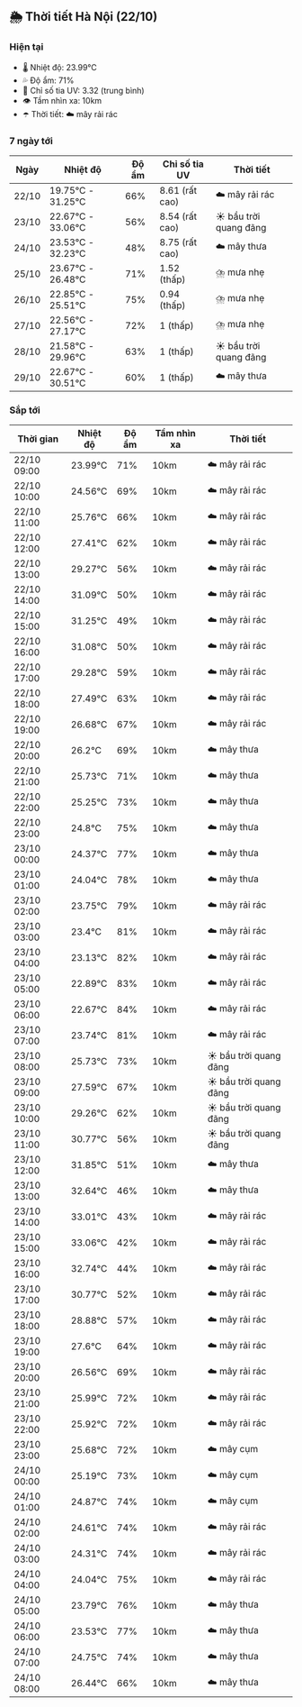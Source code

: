 ## 🌦️ Thời tiết Hà Nội (22/10)

### Hiện tại

- 🌡️ Nhiệt độ: 23.99℃
- 💦 Độ ẩm: 71%
- 🌟 Chỉ số tia UV: 3.32 (trung bình)
- 👁️ Tầm nhìn xa: 10km
- ☂️ Thời tiết: ☁️ mây rải rác

### 7 ngày tới

| Ngày | Nhiệt độ | Độ ẩm | Chỉ số tia UV | Thời tiết |
| --- | --- | --- | --- | --- |
| 22/10 | 19.75℃ - 31.25℃ | 66% | 8.61 (rất cao) | ☁️ mây rải rác |
| 23/10 | 22.67℃ - 33.06℃ | 56% | 8.54 (rất cao) | ☀️ bầu trời quang đãng |
| 24/10 | 23.53℃ - 32.23℃ | 48% | 8.75 (rất cao) | ☁️ mây thưa |
| 25/10 | 23.67℃ - 26.48℃ | 71% | 1.52 (thấp) | ⛈️ mưa nhẹ |
| 26/10 | 22.85℃ - 25.51℃ | 75% | 0.94 (thấp) | ⛈️ mưa nhẹ |
| 27/10 | 22.56℃ - 27.17℃ | 72% | 1 (thấp) | ⛈️ mưa nhẹ |
| 28/10 | 21.58℃ - 29.96℃ | 63% | 1 (thấp) | ☀️ bầu trời quang đãng |
| 29/10 | 22.67℃ - 30.51℃ | 60% | 1 (thấp) | ☁️ mây thưa |

### Sắp tới

| Thời gian | Nhiệt độ | Độ ẩm | Tầm nhìn xa | Thời tiết |
| --- | --- | --- | --- | --- |
| 22/10 09:00 | 23.99℃ | 71% | 10km | ☁️ mây rải rác |
| 22/10 10:00 | 24.56℃ | 69% | 10km | ☁️ mây rải rác |
| 22/10 11:00 | 25.76℃ | 66% | 10km | ☁️ mây rải rác |
| 22/10 12:00 | 27.41℃ | 62% | 10km | ☁️ mây rải rác |
| 22/10 13:00 | 29.27℃ | 56% | 10km | ☁️ mây rải rác |
| 22/10 14:00 | 31.09℃ | 50% | 10km | ☁️ mây rải rác |
| 22/10 15:00 | 31.25℃ | 49% | 10km | ☁️ mây rải rác |
| 22/10 16:00 | 31.08℃ | 50% | 10km | ☁️ mây rải rác |
| 22/10 17:00 | 29.28℃ | 59% | 10km | ☁️ mây rải rác |
| 22/10 18:00 | 27.49℃ | 63% | 10km | ☁️ mây rải rác |
| 22/10 19:00 | 26.68℃ | 67% | 10km | ☁️ mây rải rác |
| 22/10 20:00 | 26.2℃ | 69% | 10km | ☁️ mây thưa |
| 22/10 21:00 | 25.73℃ | 71% | 10km | ☁️ mây thưa |
| 22/10 22:00 | 25.25℃ | 73% | 10km | ☁️ mây thưa |
| 22/10 23:00 | 24.8℃ | 75% | 10km | ☁️ mây thưa |
| 23/10 00:00 | 24.37℃ | 77% | 10km | ☁️ mây thưa |
| 23/10 01:00 | 24.04℃ | 78% | 10km | ☁️ mây thưa |
| 23/10 02:00 | 23.75℃ | 79% | 10km | ☁️ mây rải rác |
| 23/10 03:00 | 23.4℃ | 81% | 10km | ☁️ mây rải rác |
| 23/10 04:00 | 23.13℃ | 82% | 10km | ☁️ mây rải rác |
| 23/10 05:00 | 22.89℃ | 83% | 10km | ☁️ mây rải rác |
| 23/10 06:00 | 22.67℃ | 84% | 10km | ☁️ mây rải rác |
| 23/10 07:00 | 23.74℃ | 81% | 10km | ☁️ mây rải rác |
| 23/10 08:00 | 25.73℃ | 73% | 10km | ☀️ bầu trời quang đãng |
| 23/10 09:00 | 27.59℃ | 67% | 10km | ☀️ bầu trời quang đãng |
| 23/10 10:00 | 29.26℃ | 62% | 10km | ☀️ bầu trời quang đãng |
| 23/10 11:00 | 30.77℃ | 56% | 10km | ☀️ bầu trời quang đãng |
| 23/10 12:00 | 31.85℃ | 51% | 10km | ☁️ mây thưa |
| 23/10 13:00 | 32.64℃ | 46% | 10km | ☁️ mây thưa |
| 23/10 14:00 | 33.01℃ | 43% | 10km | ☁️ mây rải rác |
| 23/10 15:00 | 33.06℃ | 42% | 10km | ☁️ mây rải rác |
| 23/10 16:00 | 32.74℃ | 44% | 10km | ☁️ mây rải rác |
| 23/10 17:00 | 30.77℃ | 52% | 10km | ☁️ mây rải rác |
| 23/10 18:00 | 28.88℃ | 57% | 10km | ☁️ mây rải rác |
| 23/10 19:00 | 27.6℃ | 64% | 10km | ☁️ mây rải rác |
| 23/10 20:00 | 26.56℃ | 69% | 10km | ☁️ mây rải rác |
| 23/10 21:00 | 25.99℃ | 72% | 10km | ☁️ mây rải rác |
| 23/10 22:00 | 25.92℃ | 72% | 10km | ☁️ mây rải rác |
| 23/10 23:00 | 25.68℃ | 72% | 10km | ☁️ mây cụm |
| 24/10 00:00 | 25.19℃ | 73% | 10km | ☁️ mây cụm |
| 24/10 01:00 | 24.87℃ | 74% | 10km | ☁️ mây cụm |
| 24/10 02:00 | 24.61℃ | 74% | 10km | ☁️ mây rải rác |
| 24/10 03:00 | 24.31℃ | 74% | 10km | ☁️ mây rải rác |
| 24/10 04:00 | 24.04℃ | 75% | 10km | ☁️ mây rải rác |
| 24/10 05:00 | 23.79℃ | 76% | 10km | ☁️ mây thưa |
| 24/10 06:00 | 23.53℃ | 77% | 10km | ☁️ mây thưa |
| 24/10 07:00 | 24.75℃ | 74% | 10km | ☁️ mây thưa |
| 24/10 08:00 | 26.44℃ | 66% | 10km | ☁️ mây thưa |

